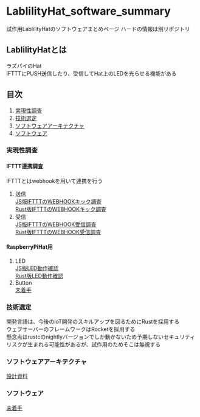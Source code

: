 # LablilityHat_software_summary
試作用LablilityHatのソフトウェアまとめページ
ハードの情報は別リポジトリ

## LablilityHatとは
ラズパイのHat  
IFTTTにPUSH送信したり、受信してHat上のLEDを光らせる機能がある

## 目次
1. [実現性調査](#実現性調査)
2. [技術選定](#技術選定)
3. [ソフトウェアアーキテクチャ](#ソフトウェアアーキテクチャ)
4. [ソフトウェア](#ソフトウェア)

### 実現性調査

#### IFTTT連携調査
IFTTTとはwebhookを用いて連携を行う  
1. 送信  
[JS版IFTTTのWEBHOOKキック調査](https://github.com/mkXultra/js_call_ifttt_webhook_api)  
[Rust版IFTTTのWEBHOOKキック調査](https://github.com/mkXultra/rust_call_ifttt_webhook_api)  
1. 受信  
[JS版IFTTTのWEBHOOK受信調査](https://github.com/mkXultra/js_receive_ifttt_webhook)  
[Rust版IFTTTのWEBHOOK受信調査](https://github.com/mkXultra/rust_receive_ifttt_webhook)  

#### RaspberryPiHat用
1. LED  
[JS版LED動作確認](https://github.com/mkXultra/js_mock_v1_led_blink)  
[Rust版LED動作確認](https://github.com/mkXultra/js_mock_v1_led_blink)  
3. Button  
[未着手]()

### 技術選定
開発言語は、今後のIoT開発のスキルアップを図るためにRustを採用する  
ウェブサーバーのフレームワークはRocketを採用する  
懸念点はrustcのnightlyバージョンでしか動かないため予期しないセキュリティリスクが生まれる可能性があるが、試作用のためそこは無視する  

### ソフトウェアアーキテクチャ

[設計資料](https://github.com/mkXultra/LablilityHat_software_design)

### ソフトウェア

[未着手]()
